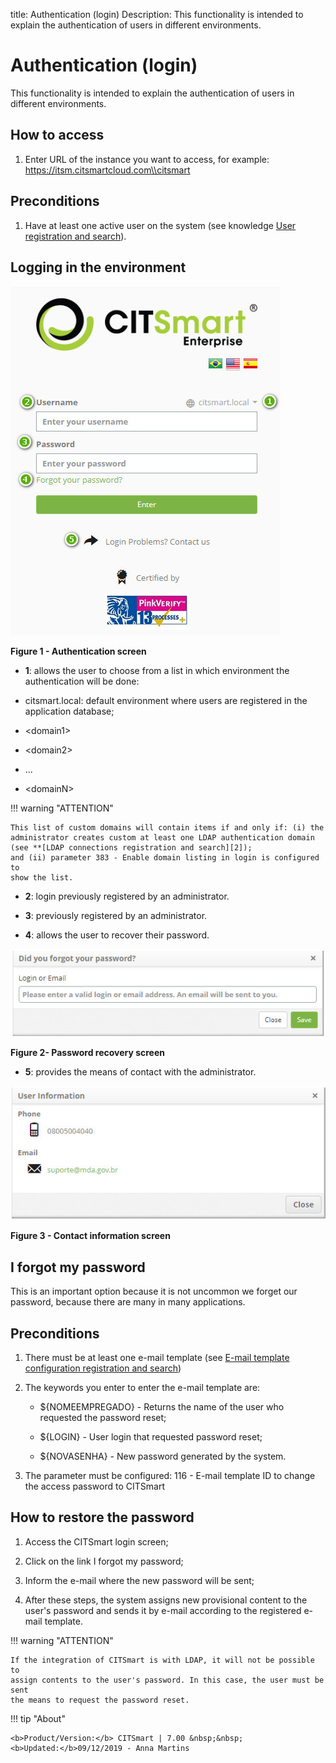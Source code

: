 title: Authentication (login)
Description: This functionality is intended to explain the authentication of users in different environments.

# Authentication (login)

This functionality is intended to explain the authentication of users in
different environments.

How to access
-------------

1.  Enter URL of the instance you want to access, for example:
    https://itsm.citsmartcloud.com\\citsmart

Preconditions
-------------

1.  Have at least one active user on the system (see knowledge [User
    registration and search][1]).

Logging in the environment
--------------------------

![Informações](images/autenti-img1.jpg)

**Figure 1 - Authentication screen**

- **1**: allows the user to choose from a list in which environment the authentication
will be done:

-   citsmart.local: default environment where users are registered in the
    application database;

-   \<domain1\>

-   \<domain2\>

-   ...

-   \<domainN\>

!!! warning "ATTENTION"

    This list of custom domains will contain items if and only if: (i) the
    administrator creates custom at least one LDAP authentication domain
    (see **[LDAP connections registration and search][2]);
    and (ii) parameter 383 - Enable domain listing in login is configured to
    show the list.

- **2**: login previously registered by an administrator.

- **3**: previously registered by an administrator.

- **4**: allows the user to recover their password.

![Informações](images/autenti-img2.jpg)

**Figure 2- Password recovery screen**

- **5**: provides the means of contact with the administrator.

![Informações](images/autenti-img3.jpg)

**Figure 3 - Contact information screen**

I forgot my password
--------------------

This is an important option because it is not uncommon we forget our password,
because there are many in many applications.

Preconditions
-------------

1.  There must be at least one e-mail template (see [E-mail template
    configuration registration and search][3])

2.  The keywords you enter to enter the e-mail template are:

    -   \${NOMEEMPREGADO} - Returns the name of the user who requested the
        password reset;

    -   \${LOGIN} - User login that requested password reset;

    -   \${NOVASENHA} - New password generated by the system.

3.  The parameter must be configured: 116 - E-mail template ID to change the
    access password to CITSmart

How to restore the password
---------------------------

1.  Access the CITSmart login screen;

2.  Click on the link I forgot my password;

3.  Inform the e-mail where the new password will be sent;

4.  After these steps, the system assigns new provisional content to the user's
    password and sends it by e-mail according to the registered e-mail template.

!!! warning "ATTENTION"

    If the integration of CITSmart is with LDAP, it will not be possible to
    assign contents to the user's password. In this case, the user must be sent
    the means to request the password reset.

[1]:/en-us/citsmart-platform-7/initial-settings/access-settings/user/user-register.html
[2]:/en-us/citsmart-platform-7/plataform-administration/authentication/ldap.html
[3]:/en-us/citsmart-platform-7/plataform-administration/email-settings/configure-email-template.html
   
   
!!! tip "About"

    <b>Product/Version:</b> CITSmart | 7.00 &nbsp;&nbsp;
    <b>Updated:</b>09/12/2019 - Anna Martins
